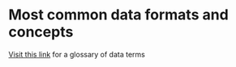 # Most common data formats and concepts

[Visit this link](https://docs.google.com/document/d/1W6K_v-fNEYym68JmQ3L12_yEh0qZlhMR28yOwdZPTNw/edit#heading=h.pi95ll8adlc) for a glossary of data terms